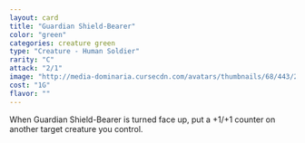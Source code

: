 ```yaml
---
layout: card
title: "Guardian Shield-Bearer"
color: "green"
categories: creature green
type: "Creature - Human Soldier"
rarity: "C"
attack: "2/1"
image: "http://media-dominaria.cursecdn.com/avatars/thumbnails/68/443/200/283/635618525937453096.png"
cost: "1G"
flavor: ""
---
```


When Guardian Shield-Bearer is turned face up, put a +1/+1 counter on another target creature you control.
